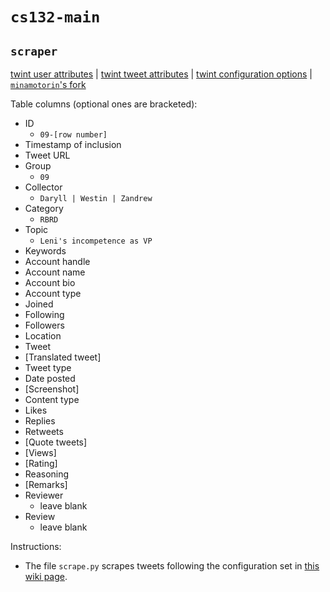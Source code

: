 # `cs132-main`

## `scraper`

[twint user attributes](https://github.com/twintproject/twint/wiki/User-attributes) | [twint tweet attributes](https://github.com/twintproject/twint/wiki/Tweet-attributes) | [twint configuration options](https://github.com/twintproject/twint/wiki/Configuration) | [`minamotorin`'s fork](https://github.com/minamotorin/twint)

Table columns (optional ones are bracketed):

- ID
  - `09-[row number]`
- Timestamp of inclusion
- Tweet URL
- Group
  - `09`
- Collector
  - `Daryll | Westin | Zandrew`
- Category
  - `RBRD`
- Topic
  - `Leni's incompetence as VP`
- Keywords
- Account handle
- Account name
- Account bio
- Account type
- Joined
- Following
- Followers
- Location
- Tweet
- [Translated tweet]
- Tweet type
- Date posted
- [Screenshot]
- Content type
- Likes
- Replies
- Retweets
- [Quote tweets]
- [Views]
- [Rating]
- Reasoning
- [Remarks]
- Reviewer
  - leave blank
- Review
  - leave blank

Instructions:

- The file `scrape.py` scrapes tweets following the configuration set in [this wiki page](https://github.com/twintproject/twint/wiki/Configuration).
